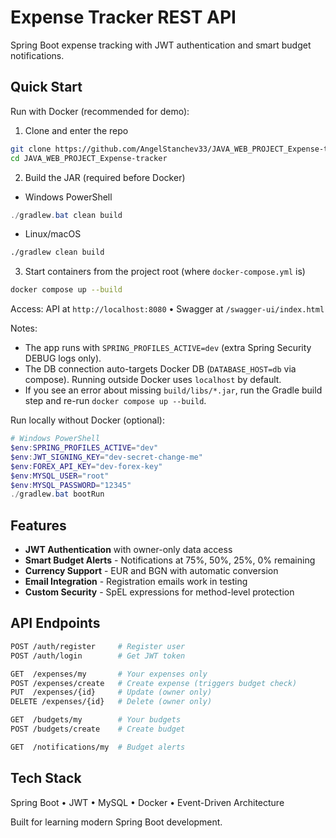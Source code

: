 # Expense Tracker REST API

Spring Boot expense tracking with JWT authentication and smart budget notifications.

## Quick Start

Run with Docker (recommended for demo):

1) Clone and enter the repo

```bash
git clone https://github.com/AngelStanchev33/JAVA_WEB_PROJECT_Expense-tracker.git
cd JAVA_WEB_PROJECT_Expense-tracker
```

2) Build the JAR (required before Docker)

- Windows PowerShell
```powershell
./gradlew.bat clean build
```

- Linux/macOS
```bash
./gradlew clean build
```

3) Start containers from the project root (where `docker-compose.yml` is)

```bash
docker compose up --build
```

Access: API at `http://localhost:8080` • Swagger at `/swagger-ui/index.html`

Notes:
- The app runs with `SPRING_PROFILES_ACTIVE=dev` (extra Spring Security DEBUG logs only).
- The DB connection auto-targets Docker DB (`DATABASE_HOST=db` via compose). Running outside Docker uses `localhost` by default.
- If you see an error about missing `build/libs/*.jar`, run the Gradle build step and re-run `docker compose up --build`.

Run locally without Docker (optional):

```powershell
# Windows PowerShell
$env:SPRING_PROFILES_ACTIVE="dev"
$env:JWT_SIGNING_KEY="dev-secret-change-me"
$env:FOREX_API_KEY="dev-forex-key"
$env:MYSQL_USER="root"
$env:MYSQL_PASSWORD="12345"
./gradlew.bat bootRun
```

## Features

- **JWT Authentication** with owner-only data access
- **Smart Budget Alerts** - Notifications at 75%, 50%, 25%, 0% remaining
- **Currency Support** - EUR and BGN with automatic conversion
- **Email Integration** - Registration emails work in testing
- **Custom Security** - SpEL expressions for method-level protection

## API Endpoints

```bash
POST /auth/register     # Register user
POST /auth/login        # Get JWT token

GET  /expenses/my       # Your expenses only
POST /expenses/create   # Create expense (triggers budget check)
PUT  /expenses/{id}     # Update (owner only)
DELETE /expenses/{id}   # Delete (owner only)

GET  /budgets/my        # Your budgets
POST /budgets/create    # Create budget

GET  /notifications/my  # Budget alerts
```

## Tech Stack

Spring Boot • JWT • MySQL • Docker • Event-Driven Architecture

Built for learning modern Spring Boot development.


